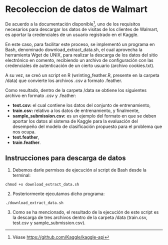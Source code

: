 # Recoleccion de datos de Walmart

De acuerdo a la documentación disponible[^1], uno de los requisitos necesarios para descargar los datos de visitas de los clientes de Walmart, es aportar la credenciales de un usuario registrado en el Kaggle.

En este caso, para facilitar este proceso, se implementó un programa en Bash, denominado download_extract_data.sh, el cual aprovecha la herramienta Wget de UNIX, para realizar la descarga de los datos del sitio electrónico en comento, recibiendo un archivo de configuración con las credenciales de autenticación de un cierto usuario (archivo cookies.txt).

A su vez, se creó un script en R (wrinting_feather.R, presente en la carpeta /data) que convierte los archivos .csv a formato .feather.

Como resultado, dentro de la carpeta /data se obtiene los siguientes archivo en formato .csv y .feather:

* **test.csv:** el cual contiene los datos del conjunto de entrenamiento,
* **train.csv:** relativo a los datos de entrenamiento, y finalmente,
* **sample_submission.csv:** es un ejemplo del formato en que se deben aportar los datos al sistema de Kaggle para la evaluación del desempeño del modelo de clasificación propuesto para el problema que nos ocupa.
* **test.feather**,
* **train.feather**.

[^1]: Véase https://github.com/Kaggle/kaggle-api


## Instrucciones para descarga de datos

1. Debemos darle permisos de ejecución al script de Bash desde la terminal:

```
chmod +x download_extract_data.sh
```
2. Posteriormente ejecutamos dicho programa:

```
./download_extract_data.sh
```

3. Como se ha mencionado, el resultado de la ejecución de este script es la descarga de tres archivos dentro de la carpeta /data (train.csv, test.csv y sample_submission.csv).
